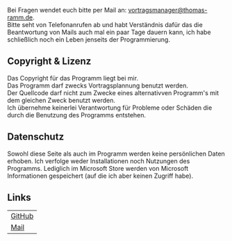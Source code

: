 ﻿Bei Fragen wendet euch bitte per Mail an: vortragsmanager@thomas-ramm.de.  
Bitte seht von Telefonanrufen ab und habt Verständnis dafür das die Beantwortung von Mails auch mal ein paar Tage dauern kann,
ich habe schließlich noch ein Leben jenseits der Programmierung.

## Copyright & Lizenz

Das Copyright für das Programm liegt bei mir.   
Das Programm darf zwecks Vortragsplannung benutzt werden.  
Der Quellcode darf nicht zum Zwecke eines alternativven Programm's mit dem gleichen Zweck benutzt werden.  
Ich übernehme keinerlei Verantwortung für Probleme oder Schäden die durch die Benutzung des Programms entstehen.

## Datenschutz

Sowohl diese Seite als auch im Programm werden keine persönlichen Daten erhoben.
Ich verfolge weder Installationen noch Nutzungen des Programms.
Lediglich im Microsoft Store werden von Microsoft Informationen gespeichert (auf die ich aber keinen Zugriff habe).

## Links
<table>
<tr><td>
<a href="https://www.github.com/ThomasRamm" class="btn">
  <i class="fab fa-fw fa-github" aria-hidden="true"></i>
  <span> GitHub</span>
</a>
</td></tr><tr><td>
<a href="mailto:vortragsmanager@thomas-ramm.de" class="btn">
  <i class="fas fa-fw fa-envelope" aria-hidden="true"></i>
  <span> Mail</span>
</a>
</td></tr>
</table>